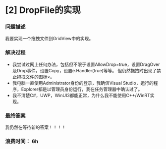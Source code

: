 # [2] DropFile的实现

### 问题描述

我要实现一个拖拽文件到GridView中的实现。

### 解决过程

 - 我尝试过网上任何办法，包括但不限于设置AllowDrop=true，设置DragOver及Drop事件，设置Copy，设置e.Handler(true)等等。
 但仍然拖拽时出现了禁止拖拽文件的图标×。
 - 我电脑一直使用Administrator身份的登录，我确信Visual Studio，运行的程序，Explorer都是以管理员身份运行，我在任务管理器中确认过了。
 - 我不清楚C#，UWP，WinUI3都能正常，为什么我不能使用C++/WinRT实现。


 ### 最终答案

我仍然在等待新的答案！！！！

### 浪费时间： 6h